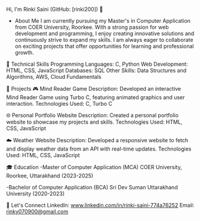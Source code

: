  Hi, I'm Rinki Saini (GitHub: [rinki200]) 👋

- About Me
I am currently pursuing my Master's in Computer Application from COER University, Roorkee. With a strong passion for web development and programming, I enjoy creating innovative solutions and continuously strive to expand my skills. I am always eager to collaborate on exciting projects that offer opportunities for learning and professional growth.

🔧 Technical Skills
Programming Languages: C, Python
Web Development: HTML, CSS, JavaScript
Databases: SQL
Other Skills: Data Structures and Algorithms, AWS, Cloud Fundamentals

🚀 Projects
🎮 Mind Reader Game
Description: Developed an interactive Mind Reader Game using Turbo C, featuring animated graphics and user interaction.
Technologies Used: C, Turbo C

🌐 Personal Portfolio Website
Description: Created a personal portfolio website to showcase my projects and skills.
Technologies Used: HTML, CSS, JavaScript

☁️ Weather Website
Description: Developed a responsive website to fetch and display weather data from an API with real-time updates.
Technologies Used: HTML, CSS, JavaScript

🎓 Education
-Master of Computer Application (MCA)
COER University, Roorkee, Uttarakhand (2023-2025)

-Bachelor of Computer Application (BCA)
Sri Dev Suman Uttarakhand University (2020-2023)


🤝 Let's Connect
LinkedIn: www.linkedin.com/in/rinki-saini-774a76252
Email: rinky070900@gmail.com


